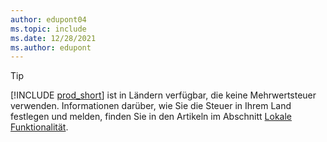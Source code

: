 ```yaml
---
author: edupont04
ms.topic: include
ms.date: 12/28/2021
ms.author: edupont
---
```

> [!TIP]
> [!INCLUDE [prod_short](prod_short.md)] ist in Ländern verfügbar, die keine Mehrwertsteuer verwenden. Informationen darüber, wie Sie die Steuer in Ihrem Land festlegen und melden, finden Sie in den Artikeln im Abschnitt [Lokale Funktionalität](../about-localization.md).  
